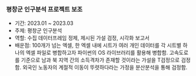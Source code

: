 ### 평창군 인구분석 프로젝트 보조

- 기간: 2023.01 ~ 2023.03
- 주제: 평창군 인구분석 
- 역할: 수집 데이터프레임 정제, 제시된 가설 검정, 시각화 보고서 
- 배운점: 100개가 넘는 엑셀, 한 엑셀 내에 시트가 여러 개인 데이터를 각 시트별 하나의 엑셀 파일로 병합하고자 파이썬의 OS 라이브러리를 활용해 병합함. 고속도로를 기준으로 남과 북 지역 간의 소득격차가 존재할 것이라는 가설을 T검정으로 검정함. 외국인 노동자의 계절적 이동이 뚜렷하다라는 가정을 분산분석을 통해 검정함. 
